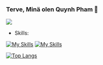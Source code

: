 
### Terve, Minä olen Quynh Pham 👋 
![](https://komarev.com/ghpvc/?username=ttqp2812fi&color=brightgreen)
- Skills: 

[![My Skills](https://skills.thijs.gg/icons?i=java,python&theme=light)](https://skills.thijs.gg) 
[![My Skills](https://skills.thijs.gg/icons?i=mysql,postgres&theme=light)](https://skills.thijs.gg)

[![Top Langs](https://github-readme-stats-sigma-five.vercel.app/api/top-langs/?username=ttqp2812fi&layout=compact)](https://github.com/ttqp2812fi/github-readme-stats)


